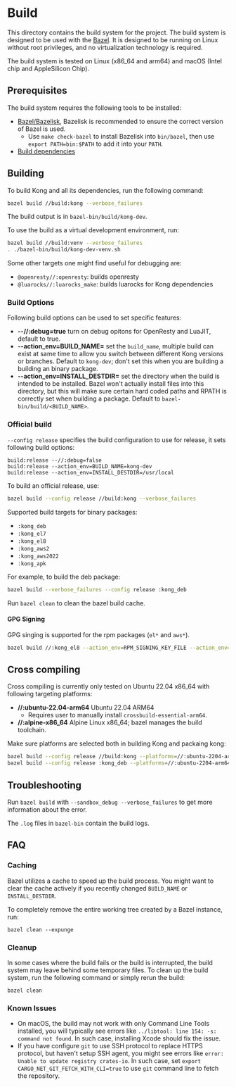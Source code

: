 # Build

This directory contains the build system for the project.
The build system is designed to be used with the [Bazel](https://bazel.build/).
It is designed to be running on Linux without root privileges, and no virtualization technology is required.

The build system is tested on Linux (x86_64 and arm64) and macOS (Intel chip and AppleSilicon Chip).

## Prerequisites

The build system requires the following tools to be installed:

- [Bazel/Bazelisk](https://bazel.build/install/bazelisk), Bazelisk is recommended to ensure the correct version of Bazel is used.
    - Use `make check-bazel` to install Bazelisk into `bin/bazel`, then use `export PATH=bin:$PATH` to add it into your `PATH`.
- [Build dependencies](https://github.com/Kong/kong/blob/master/DEVELOPER.md#build-and-install-from-source)


## Building

To build Kong and all its dependencies, run the following command:

```bash
bazel build //build:kong --verbose_failures
```

The build output is in `bazel-bin/build/kong-dev`.

To use the build as a virtual development environment, run:
  
```bash
bazel build //build:venv --verbose_failures
. ./bazel-bin/build/kong-dev-venv.sh
```

Some other targets one might find useful for debugging are:

- `@openresty//:openresty`: builds openresty
- `@luarocks//:luarocks_make`: builds luarocks for Kong dependencies

### Build Options

Following build options can be used to set specific features:

- **--//:debug=true** turn on debug opitons for OpenResty and LuaJIT, default to true.
- **--action_env=BUILD_NAME=** set the `build_name`, multiple build can exist at same time to allow you
switch between different Kong versions or branches. Default to `kong-dev`; don't set this when you are
building a building an binary package.
- **--action_env=INSTALL_DESTDIR=** set the directory when the build is intended to be installed. Bazel won't
actually install files into this directory, but this will make sure certain hard coded paths and RPATH is
correctly set when building a package. Default to `bazel-bin/build/<BUILD_NAME>`.


### Official build

`--config release` specifies the build configuration to use for release, it sets following build options:

```
build:release --//:debug=false
build:release --action_env=BUILD_NAME=kong-dev
build:release --action_env=INSTALL_DESTDIR=/usr/local
```

To build an official release, use:

```bash
bazel build --config release //build:kong --verbose_failures
```

Supported build targets for binary packages:
- `:kong_deb`
- `:kong_el7`
- `:kong_el8`
- `:kong_aws2`
- `:kong_aws2022`
- `:kong_apk`

For example, to build the deb package:

```bash
bazel build --verbose_failures --config release :kong_deb

```

Run `bazel clean` to clean the bazel build cache.

#### GPG Signing

GPG singing is supported for the rpm packages (`el*` and `aws*`).

```bash
bazel build //:kong_el8 --action_env=RPM_SIGNING_KEY_FILE --action_env=NFPM_RPM_PASSPHRASE
```

## Cross compiling

Cross compiling is currently only tested on Ubuntu 22.04 x86_64 with following targeting platforms:

- **//:ubuntu-22.04-arm64** Ubuntu 22.04 ARM64
    - Requires user to manually install `crossbuild-essential-arm64`.
- **//:alpine-x86_64** Alpine Linux x86_64; bazel manages the build toolchain.

Make sure platforms are selected both in building Kong and packaing kong:

```bash
bazel build --config release //build:kong --platforms=//:ubuntu-2204-arm64
bazel build --config release :kong_deb --platforms=//:ubuntu-2204-arm64
```

## Troubleshooting

Run `bazel build` with `--sandbox_debug --verbose_failures` to get more information about the error.

The `.log` files in `bazel-bin` contain the build logs.

## FAQ

### Caching

Bazel utilizes a cache to speed up the build process. You might want to clear the cache actively
if you recently changed `BUILD_NAME` or `INSTALL_DESTDIR`.

To completely remove the entire working tree created by a Bazel instance, run:

```shell
bazel clean --expunge
```

### Cleanup

In some cases where the build fails or the build is interrupted, the build system may leave behind some temporary files. To clean up the build system, run the following command or simply rerun the build:

```shell
bazel clean
```

### Known Issues

- On macOS, the build may not work with only Command Line Tools installed, you will typically see errors like `../libtool: line 154: -s: command not found`. In such case, installing Xcode should fix the issue.
- If you have configure `git` to use SSH protocol to replace HTTPS protocol, but haven't setup SSH agent, you might see errors like `error: Unable to update registry crates-io`. In such case, set `export CARGO_NET_GIT_FETCH_WITH_CLI=true` to use `git` command line to fetch the repository.

